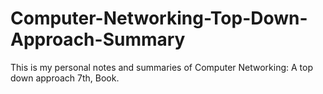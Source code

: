 # Computer-Networking-Top-Down-Approach-Summary
This is my personal notes and summaries of Computer Networking: A top down approach 7th, Book.
